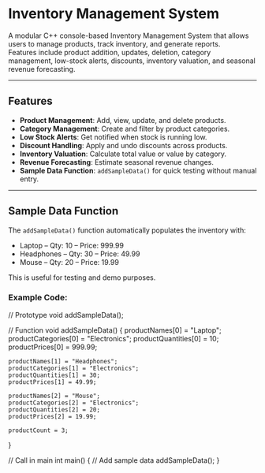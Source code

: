 # Inventory Management System

A modular C++ console-based Inventory Management System that allows users to manage products, track inventory, and generate reports.  
Features include product addition, updates, deletion, category management, low-stock alerts, discounts, inventory valuation, and seasonal revenue forecasting.

---

## Features
- **Product Management**: Add, view, update, and delete products.
- **Category Management**: Create and filter by product categories.
- **Low Stock Alerts**: Get notified when stock is running low.
- **Discount Handling**: Apply and undo discounts across products.
- **Inventory Valuation**: Calculate total value or value by category.
- **Revenue Forecasting**: Estimate seasonal revenue changes.
- **Sample Data Function**: `addSampleData()` for quick testing without manual entry.

---

## Sample Data Function
The `addSampleData()` function automatically populates the inventory with:
- Laptop – Qty: 10 – Price: 999.99
- Headphones – Qty: 30 – Price: 49.99
- Mouse – Qty: 20 – Price: 19.99

This is useful for testing and demo purposes.

### Example Code:
// Prototype
void addSampleData();

// Function
void addSampleData() {
    productNames[0] = "Laptop";
    productCategories[0] = "Electronics";
    productQuantities[0] = 10;
    productPrices[0] = 999.99;

    productNames[1] = "Headphones";
    productCategories[1] = "Electronics";
    productQuantities[1] = 30;
    productPrices[1] = 49.99;

    productNames[2] = "Mouse";
    productCategories[2] = "Electronics";
    productQuantities[2] = 20;
    productPrices[2] = 19.99;

    productCount = 3;
}

// Call in main
int main() {
    // Add sample data
    addSampleData();
}

